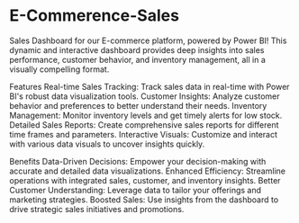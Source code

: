# E-Commerence-Sales


Sales Dashboard for our E-commerce platform, powered by Power BI! This dynamic and interactive dashboard provides deep insights into sales performance, customer behavior, and inventory management, all in a visually compelling format.


Features
Real-time Sales Tracking: Track sales data in real-time with Power BI's robust data visualization tools.
Customer Insights: Analyze customer behavior and preferences to better understand their needs.
Inventory Management: Monitor inventory levels and get timely alerts for low stock.
Detailed Sales Reports: Create comprehensive sales reports for different time frames and parameters.
Interactive Visuals: Customize and interact with various data visuals to uncover insights quickly.


Benefits
Data-Driven Decisions: Empower your decision-making with accurate and detailed data visualizations.
Enhanced Efficiency: Streamline operations with integrated sales, customer, and inventory insights.
Better Customer Understanding: Leverage data to tailor your offerings and marketing strategies.
Boosted Sales: Use insights from the dashboard to drive strategic sales initiatives and promotions.
